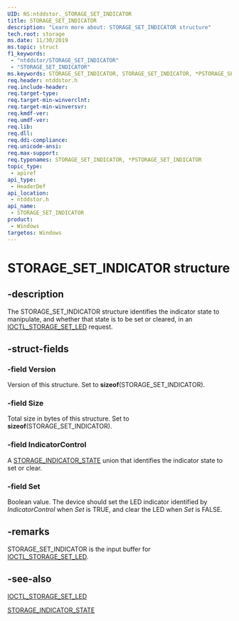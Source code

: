 ```yaml
---
UID: NS:ntddstor._STORAGE_SET_INDICATOR
title: STORAGE_SET_INDICATOR
description: "Learn more about: STORAGE_SET_INDICATOR structure"
tech.root: storage
ms.date: 11/30/2019
ms.topic: struct
f1_keywords:
 - "ntddstor/STORAGE_SET_INDICATOR"
 - "STORAGE_SET_INDICATOR"
ms.keywords: STORAGE_SET_INDICATOR, STORAGE_SET_INDICATOR, *PSTORAGE_SET_INDICATOR, 
req.header: ntddstor.h
req.include-header:
req.target-type:
req.target-min-winverclnt:
req.target-min-winversvr:
req.kmdf-ver:
req.umdf-ver:
req.lib:
req.dll:
req.ddi-compliance:
req.unicode-ansi:
req.max-support:
req.typenames: STORAGE_SET_INDICATOR, *PSTORAGE_SET_INDICATOR
topic_type: 
 - apiref
api_type: 
 - HeaderDef
api_location: 
 - ntddstor.h
api_name: 
 - STORAGE_SET_INDICATOR
product: 
 - Windows
targetos: Windows
---
```


# STORAGE_SET_INDICATOR structure

## -description

The STORAGE_SET_INDICATOR structure identifies the indicator state to manipulate, and whether that state is to be set or cleared, in an [IOCTL_STORAGE_SET_LED](ni-ntddstor-ioctl_storage_set_led.md) request.

## -struct-fields

### -field Version

Version of this structure. Set to **sizeof**(STORAGE_SET_INDICATOR).

### -field Size

Total size in bytes of this structure. Set to **sizeof**(STORAGE_SET_INDICATOR).

### -field IndicatorControl

A [STORAGE_INDICATOR_STATE](ns-ntddstor-storage_indicator_state.md) union that identifies the indicator state to set or clear.

### -field Set

Boolean value. The device should set the LED indicator identified by *IndicatorControl* when *Set* is TRUE, and clear the LED when *Set* is FALSE.

## -remarks

STORAGE_SET_INDICATOR is the input buffer for [IOCTL_STORAGE_SET_LED](ni-ntddstor-ioctl_storage_set_led.md).

## -see-also

[IOCTL_STORAGE_SET_LED](ni-ntddstor-ioctl_storage_set_led.md)

[STORAGE_INDICATOR_STATE](ns-ntddstor-storage_indicator_state.md)
